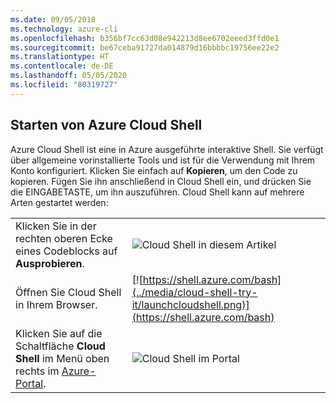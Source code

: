```yaml
---
ms.date: 09/05/2018
ms.technology: azure-cli
ms.openlocfilehash: b356bf7cc63d08e942213d8ee6702eeed3ffd0e1
ms.sourcegitcommit: be67ceba91727da014879d16bbbbc19756ee22e2
ms.translationtype: HT
ms.contentlocale: de-DE
ms.lasthandoff: 05/05/2020
ms.locfileid: "80319727"
---
```

## <a name="launch-azure-cloud-shell"></a>Starten von Azure Cloud Shell

Azure Cloud Shell ist eine in Azure ausgeführte interaktive Shell. Sie verfügt über allgemeine vorinstallierte Tools und ist für die Verwendung mit Ihrem Konto konfiguriert. Klicken Sie einfach auf **Kopieren**, um den Code zu kopieren. Fügen Sie ihn anschließend in Cloud Shell ein, und drücken Sie die EINGABETASTE, um ihn auszuführen.  Cloud Shell kann auf mehrere Arten gestartet werden:

|   | |
|-----------------------------------------------|---|
| Klicken Sie in der rechten oberen Ecke eines Codeblocks auf **Ausprobieren**. | ![Cloud Shell in diesem Artikel](../media/cloud-shell-try-it/cli-try-it.png) |
| Öffnen Sie Cloud Shell in Ihrem Browser. | [![https://shell.azure.com/bash](../media/cloud-shell-try-it/launchcloudshell.png)](https://shell.azure.com/bash) |
| Klicken Sie auf die Schaltfläche **Cloud Shell** im Menü oben rechts im [Azure-Portal](https://portal.azure.com). | ![Cloud Shell im Portal](../media/cloud-shell-try-it/cloud-shell-menu.png) |
